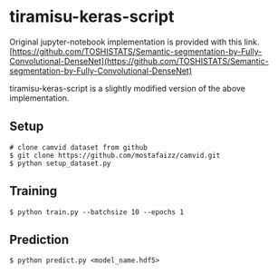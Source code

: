 # tiramisu-keras-script

Original jupyter-notebook implementation is provided with this link.
[https://github.com/TOSHISTATS/Semantic-segmentation-by-Fully-Convolutional-DenseNet](https://github.com/TOSHISTATS/Semantic-segmentation-by-Fully-Convolutional-DenseNet)

tiramisu-keras-script is a slightly modified version of the above implementation.

## Setup

```
# clone camvid dataset from github
$ git clone https://github.com/mostafaizz/camvid.git
$ python setup_dataset.py
```

## Training

```
$ python train.py --batchsize 10 --epochs 1
```

## Prediction

```
$ python predict.py <model_name.hdf5>
```

